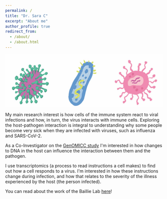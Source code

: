 ```yaml
---
permalink: /
title: "Dr. Sara C"
excerpt: "About me"
author_profile: true
redirect_from: 
  - /about/
  - /about.html
---
```

![Image of viruses](./images/virii.jpeg)

My main research interest is how cells of the immune system react to viral infections and how, in turn, the virus interacts with immune cells.  Exploring the host-pathogen interaction is integral to understanding why some people become very sick when they are infected with viruses, such as influenza and SARS-CoV-2. 

As a Co-Investigator on the [GenOMICC study](www.genomicc.org) I'm interested in how changes to DNA in the host can influence the interaction between them and the pathogen. 

I use transcriptomics (a process to read instructions a cell makes) to find out how a cell responds to a virus. I'm interested in how these instructions change during infection, and how that relates to the severity of the illness experienced by the host (the person infected).

You can read about the work of the Baillie Lab [here](https://baillielab.net/)!  


